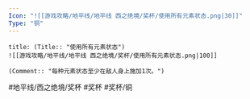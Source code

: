 ```yaml
---
Icon: "![[游戏攻略/地平线/地平线 西之绝境/奖杯/使用所有元素状态.png|30]]"
Type: "铜"
---
```

```ad-common-bronze-trophy
title: (Title:: "使用所有元素状态")
![[游戏攻略/地平线/地平线 西之绝境/奖杯/使用所有元素状态.png|100]]

(Comment:: "每种元素状态至少在敌人身上施加1次。")
```

#地平线/西之绝境/奖杯 #奖杯 #奖杯/铜
